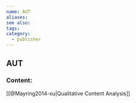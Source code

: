 ```yaml
---
name: AUT
aliases:
see also:
tags:
category:
  - publisher
---
```


## AUT

### Content:
[[@Mayring2014-xu|Qualitative Content Analysis]]